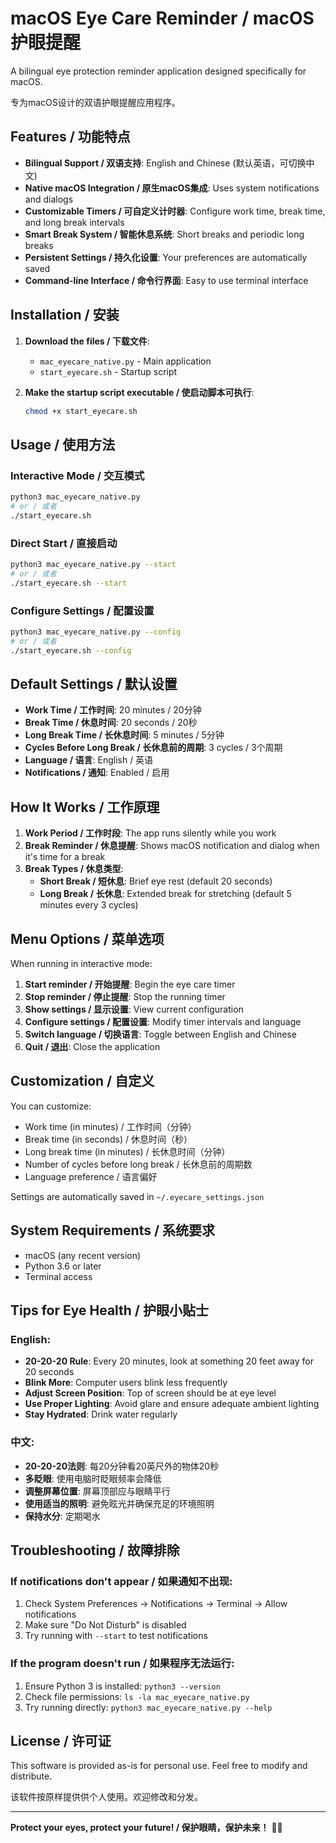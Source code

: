 # macOS Eye Care Reminder / macOS护眼提醒

A bilingual eye protection reminder application designed specifically for macOS.

专为macOS设计的双语护眼提醒应用程序。

## Features / 功能特点

- **Bilingual Support / 双语支持**: English and Chinese (默认英语，可切换中文)
- **Native macOS Integration / 原生macOS集成**: Uses system notifications and dialogs
- **Customizable Timers / 可自定义计时器**: Configure work time, break time, and long break intervals
- **Smart Break System / 智能休息系统**: Short breaks and periodic long breaks
- **Persistent Settings / 持久化设置**: Your preferences are automatically saved
- **Command-line Interface / 命令行界面**: Easy to use terminal interface

## Installation / 安装

1. **Download the files / 下载文件**:
   - `mac_eyecare_native.py` - Main application
   - `start_eyecare.sh` - Startup script

2. **Make the startup script executable / 使启动脚本可执行**:
   ```bash
   chmod +x start_eyecare.sh
   ```

## Usage / 使用方法

### Interactive Mode / 交互模式
```bash
python3 mac_eyecare_native.py
# or / 或者
./start_eyecare.sh
```

### Direct Start / 直接启动
```bash
python3 mac_eyecare_native.py --start
# or / 或者
./start_eyecare.sh --start
```

### Configure Settings / 配置设置
```bash
python3 mac_eyecare_native.py --config
# or / 或者
./start_eyecare.sh --config
```

## Default Settings / 默认设置

- **Work Time / 工作时间**: 20 minutes / 20分钟
- **Break Time / 休息时间**: 20 seconds / 20秒
- **Long Break Time / 长休息时间**: 5 minutes / 5分钟
- **Cycles Before Long Break / 长休息前的周期**: 3 cycles / 3个周期
- **Language / 语言**: English / 英语
- **Notifications / 通知**: Enabled / 启用

## How It Works / 工作原理

1. **Work Period / 工作时段**: The app runs silently while you work
2. **Break Reminder / 休息提醒**: Shows macOS notification and dialog when it's time for a break
3. **Break Types / 休息类型**:
   - **Short Break / 短休息**: Brief eye rest (default 20 seconds)
   - **Long Break / 长休息**: Extended break for stretching (default 5 minutes every 3 cycles)

## Menu Options / 菜单选项

When running in interactive mode:

1. **Start reminder / 开始提醒**: Begin the eye care timer
2. **Stop reminder / 停止提醒**: Stop the running timer
3. **Show settings / 显示设置**: View current configuration
4. **Configure settings / 配置设置**: Modify timer intervals and language
5. **Switch language / 切换语言**: Toggle between English and Chinese
6. **Quit / 退出**: Close the application

## Customization / 自定义

You can customize:
- Work time (in minutes) / 工作时间（分钟）
- Break time (in seconds) / 休息时间（秒）
- Long break time (in minutes) / 长休息时间（分钟）
- Number of cycles before long break / 长休息前的周期数
- Language preference / 语言偏好

Settings are automatically saved in `~/.eyecare_settings.json`

## System Requirements / 系统要求

- macOS (any recent version)
- Python 3.6 or later
- Terminal access

## Tips for Eye Health / 护眼小贴士

### English:
- **20-20-20 Rule**: Every 20 minutes, look at something 20 feet away for 20 seconds
- **Blink More**: Computer users blink less frequently
- **Adjust Screen Position**: Top of screen should be at eye level
- **Use Proper Lighting**: Avoid glare and ensure adequate ambient lighting
- **Stay Hydrated**: Drink water regularly

### 中文:
- **20-20-20法则**: 每20分钟看20英尺外的物体20秒
- **多眨眼**: 使用电脑时眨眼频率会降低
- **调整屏幕位置**: 屏幕顶部应与眼睛平行
- **使用适当的照明**: 避免眩光并确保充足的环境照明
- **保持水分**: 定期喝水

## Troubleshooting / 故障排除

### If notifications don't appear / 如果通知不出现:
1. Check System Preferences → Notifications → Terminal → Allow notifications
2. Make sure "Do Not Disturb" is disabled
3. Try running with `--start` to test notifications

### If the program doesn't run / 如果程序无法运行:
1. Ensure Python 3 is installed: `python3 --version`
2. Check file permissions: `ls -la mac_eyecare_native.py`
3. Try running directly: `python3 mac_eyecare_native.py --help`

## License / 许可证

This software is provided as-is for personal use. Feel free to modify and distribute.

该软件按原样提供供个人使用。欢迎修改和分发。

---

**Protect your eyes, protect your future! / 保护眼睛，保护未来！** 👀✨